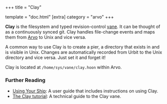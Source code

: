 +++
title = "Clay"

template = "doc.html"
[extra]
category = "arvo"
+++

**Clay** is the filesystem and typed revision-control [vane](../vane). It can be thought of as a continuously synced git. Clay handles file-change events and maps them from [Arvo](../arvo) to Unix and vice versa.

A common way to use Clay is to create a pier, a directory that exists in and is visible in Unix. Changes are automatically recorded from Urbit to the Unix directory and vice versa. Just set it and forget it!

Clay is located at `/home/sys/vane/clay.hoon` within Arvo.

### Further Reading

- [Using Your Ship](@/using/os/filesystem.md): A user guide that includes instructions on using Clay.
- [The Clay tutorial](@/docs/arvo/clay/clay.md): A technical guide to the Clay vane.
